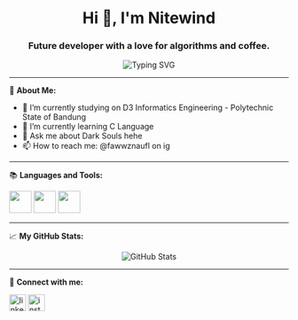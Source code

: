<h1 align="center">Hi 👋, I'm Nitewind</h1>
<h3 align="center">Future developer with a love for algorithms and coffee.</h3>

<p align="center">
  <img src="https://readme-typing-svg.demolab.com?font=Fira+Code&size=22&pause=1000&center=true&vCenter=true&width=435&lines=Welcome+to+Nitewind+GitHub+profile!" alt="Typing SVG" />
</p>

---

🌟 **About Me:**

- 🔭 I’m currently studying on D3 Informatics Engineering - Polytechnic State of Bandung
- 🌱 I’m currently learning C Language
- 💬 Ask me about Dark Souls hehe
- 📫 How to reach me: @fawwznaufl on ig

---

📚 **Languages and Tools:**

<p align="left">
  <img src="https://cdn.jsdelivr.net/gh/devicons/devicon@latest/icons/cplusplus/cplusplus-original.svg" width="40" height="40"/>
  <img src="https://cdn.jsdelivr.net/gh/devicons/devicon/icons/css3/css3-original.svg" width="40" height="40"/>
  <img src="https://cdn.jsdelivr.net/gh/devicons/devicon/icons/javascript/javascript-original.svg" width="40" height="40"/>
  <!-- Tambahkan icon lainnya sesuai skill kamu -->
</p>

---

📈 **My GitHub Stats:**

<p align="center">
  <img src="https://github-readme-stats.vercel.app/api?username=nitewind-waz&show_icons=true&theme=radical" alt="GitHub Stats" />
</p>

---

🔗 **Connect with me:**

<p align="left">
  <a href="https://linkedin.com/in/--" target="blank"><img align="center" src="https://cdn.jsdelivr.net/gh/devicons/devicon/icons/linkedin/linkedin-original.svg" alt="linkedin" height="30" width="30" /></a>
  <a href="https://instagram.com/fawwznaufl" target="blank"><img align="center" src="https://cdn.jsdelivr.net/gh/devicons/devicon/icons/instagram/instagram-original.svg" alt="instagram" height="30" width="30" /></a>
</p>
